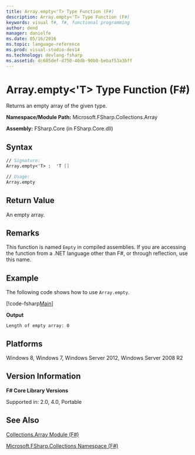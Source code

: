 ```yaml
---
title: Array.empty<'T> Type Function (F#)
description: Array.empty<'T> Type Function (F#)
keywords: visual f#, f#, functional programming
author: dend
manager: danielfe
ms.date: 05/16/2016
ms.topic: language-reference
ms.prod: visual-studio-dev14
ms.technology: devlang-fsharp
ms.assetid: dc605def-d750-40db-90b0-bebaf53a3bff 
---
```


# Array.empty<'T> Type Function (F#)

Returns an empty array of the given type.

**Namespace/Module Path:** Microsoft.FSharp.Collections.Array

**Assembly:** FSharp.Core (in FSharp.Core.dll)


## Syntax

```fsharp
// Signature:
Array.empty<'T> :  'T []

// Usage:
Array.empty
```

## Return Value

An empty array.

## Remarks
This function is named `Empty` in compiled assemblies. If you are accessing the function from a .NET language other than F#, or through reflection, use this name.

## Example

The following code shows how to use `Array.empty`.

[!code-fsharp[Main](../../../samples/snippets/fsarrays/snippet44.fs)]

**Output**

```
Length of empty array: 0
```

## Platforms
Windows 8, Windows 7, Windows Server 2012, Windows Server 2008 R2

## Version Information
**F# Core Library Versions**

Supported in: 2.0, 4.0, Portable

## See Also
[Collections.Array Module &#40;F&#35;&#41;](Collections.Array-Module-%5BFSharp%5D.md)

[Microsoft.FSharp.Collections Namespace &#40;F&#35;&#41;](Microsoft.FSharp.Collections-Namespace-%5BFSharp%5D.md)